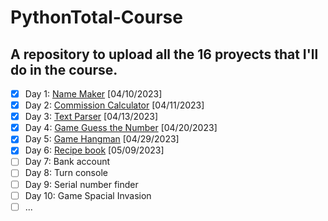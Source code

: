 # PythonTotal-Course
A repository to upload all the 16 proyects that I'll do in the course.
---
- [x] Day 1: [Name Maker](https://github.com/RoderickGamer/PythonTotal-Course/tree/99a3a78db8d9a3c54cc21d9d773d5bcec26a64f4/Day1)                        [04/10/2023]
- [x] Day 2: [Commission Calculator](https://github.com/RoderickGamer/PythonTotal-Course/tree/99a3a78db8d9a3c54cc21d9d773d5bcec26a64f4/D%C3%ADa%202)     [04/11/2023]
- [x] Day 3: [Text Parser](https://github.com/RoderickGamer/PythonTotal-Course/tree/99a3a78db8d9a3c54cc21d9d773d5bcec26a64f4/D%C3%ADa%203)               [04/13/2023]
- [x] Day 4: [Game Guess the Number](https://github.com/RoderickGamer/PythonTotal-Course/tree/99a3a78db8d9a3c54cc21d9d773d5bcec26a64f4/D%C3%ADa%204)     [04/20/2023]
- [x] Day 5: [Game Hangman](https://github.com/RoderickGamer/PythonTotal-Course/tree/99a3a78db8d9a3c54cc21d9d773d5bcec26a64f4/D%C3%ADa%205)              [04/29/2023]
- [x] Day 6: [Recipe book](https://github.com/RoderickGamer/PythonTotal-Course/tree/99a3a78db8d9a3c54cc21d9d773d5bcec26a64f4/D%C3%ADa%206)               [05/09/2023]
- [ ] Day 7: Bank account
- [ ] Day 8: Turn console
- [ ] Day 9: Serial number finder
- [ ] Day 10: Game Spacial Invasion
- [ ] ...
